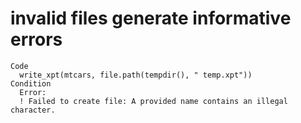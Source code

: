 # invalid files generate informative errors

    Code
      write_xpt(mtcars, file.path(tempdir(), " temp.xpt"))
    Condition
      Error:
      ! Failed to create file: A provided name contains an illegal character.


